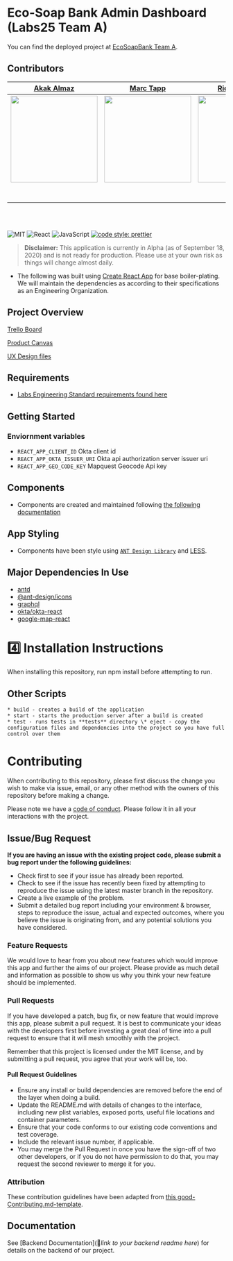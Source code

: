 # Eco-Soap Bank Admin Dashboard (Labs25 Team A)

You can find the deployed project at [EcoSoapBank Team A](https://a.ecosoap.dev).

## Contributors


|                                                      [Akak Almaz](https://github.com/Aakak)                                                       |                                                       [Marc Tapp](https://github.com/tippitytapp)                                                        |                                                      [Richard Wang](https://github.com/richVI)                                                       |                                                       [Rodrigo De La Mora](https://github.com/delamorarodrigo)                                                        |                                                      [Tanner Williams](https://github.com/Tannerwill756)                                                       |
| :-----------------------------------------------------------------------------------------------------------------------------------------: | :-------------------------------------------------------------------------------------------------------------------------------------------: | :-----------------------------------------------------------------------------------------------------------------------------------------: | :-------------------------------------------------------------------------------------------------------------------------------------------: | :-----------------------------------------------------------------------------------------------------------------------------------------: |
| [<img src="https://avatars0.githubusercontent.com/u/4251464?s=460&u=e4c1defe9f10895551fe5bc396f8270338a428c3&v=4" width = "200" />](https://github.com/aakak) | [<img src="https://avatars2.githubusercontent.com/u/60143534?s=460&u=401ca6019ff578e931950564faf99cee49012536&v=4" width = "200" />](https://github.com/tippitytapp) | [<img src="https://avatars0.githubusercontent.com/u/47126654?s=460&u=6e73f4ac70507b517c4a0ca3aa4cb7a8da66325f&v=4" width = "200" />](https://github.com/richvi) | [<img src="https://avatars2.githubusercontent.com/u/60915500?s=460&u=a03f7ecda6f8231de5ab0825a73ed3bc27590b0d&v=4" width = "200" />](https://github.com/delamorarodrigo) | [<img src="https://avatars3.githubusercontent.com/u/60625284?s=460&u=96dc747e0e37027321c7e7b1f525bd6f822d3aa3&v=4" width = "200" />](https://github.com/tannerwill756) |
|                                [<img src="https://github.com/favicon.ico" width="15"> ](https://github.com/aakak)                                |                            [<img src="https://github.com/favicon.ico" width="15"> ](https://github.com/tippitytapp)                             |                          [<img src="https://github.com/favicon.ico" width="15"> ](https://github.com/richvi)                           |                          [<img src="https://github.com/favicon.ico" width="15"> ](https://github.com/delamorarodrigo)                           |                           [<img src="https://github.com/favicon.ico" width="15"> ](https://github.com/tannerwill756)                            |
|                [ <img src="https://static.licdn.com/sc/h/al2o9zrvru7aqj8e1x2rzsrca" width="15"> ](https://www.linkedin.com/in/akak-almaz/)                |                 [ <img src="https://static.licdn.com/sc/h/al2o9zrvru7aqj8e1x2rzsrca" width="15"> ](https://www.linkedin.com/in/marctapp)                 |                [ <img src="https://static.licdn.com/sc/h/al2o9zrvru7aqj8e1x2rzsrca" width="15"> ](https://www.linkedin.com/in/richardwang1219/)                |                 [ <img src="https://static.licdn.com/sc/h/al2o9zrvru7aqj8e1x2rzsrca" width="15"> ](https://www.linkedin.com/in/rodrigo-de-la-mora/)                 |                [ <img src="https://static.licdn.com/sc/h/al2o9zrvru7aqj8e1x2rzsrca" width="15"> ](https://www.linkedin.com/in/tanner-m-williams/)                |

<br>
<br>


![MIT](https://img.shields.io/packagist/l/doctrine/orm.svg)
![React](https://img.shields.io/badge/react-v16.7.0--alpha.2-blue.svg)
![JavaScript](https://img.shields.io/badge/javascript-ES6-yellow)
[![code style: prettier](https://img.shields.io/badge/code_style-prettier-ff69b4.svg?style=flat-square)](https://github.com/prettier/prettier)

> **Disclaimer:** This application is currently in Alpha (as of September 18, 2020) and is not ready for production. Please use at your own risk as things will change almost daily.

- The following was built using [Create React App](https://reactjs.org/docs/create-a-new-react-app.html) for base boiler-plating. We will maintain the dependencies as according to their specifications as an Engineering Organization.


## Project Overview

[Trello Board](https://trello.com/b/9EmhNHnT/labs25ecosoapakak)

[Product Canvas](https://www.notion.so/Web-Roadmap-63c803c2dd234b859ac46c975f905b54)

[UX Design files](https://whimsical.com/93bqrp3wEWodfwo3PWRMdq)

## Requirements

- [Labs Engineering Standard requirements found here](https://labs.lambdaschool.com/topics/node-js/)

## Getting Started

### Enviornment variables

- `REACT_APP_CLIENT_ID` Okta client id
- `REACT_APP_OKTA_ISSUER_URI` Okta api authorization server issuer uri
- `REACT_APP_GEO_CODE_KEY` Mapquest Geocode Api key


## Components

- Components are created and maintained following [the following documentation](./src/components/README.md)

## App Styling

- Components have been style using [`ANT Design Library`](https://ant.design/) and [LESS](http://lesscss.org/).

## Major Dependencies In Use

- [antd](https://ant.design/docs)
- [@ant-design/icons](https://ant.design/docs)
- [graphql](https://graphql.org/learn/)
- [okta/okta-react](https://www.npmjs.com/package/@okta/okta-react)
- [google-map-react](https://github.com/google-map-react/google-map-react)


# 4️⃣ Installation Instructions

When installing this repository, run npm install before attempting to run.

## Other Scripts

    * build - creates a build of the application
    * start - starts the production server after a build is created
    * test - runs tests in **tests** directory \* eject - copy the configuration files and dependencies into the project so you have full control over them

# Contributing

When contributing to this repository, please first discuss the change you wish to make via issue, email, or any other method with the owners of this repository before making a change.

Please note we have a [code of conduct](./CODE_OF_CONDUCT.md). Please follow it in all your interactions with the project.

## Issue/Bug Request

**If you are having an issue with the existing project code, please submit a bug report under the following guidelines:**

- Check first to see if your issue has already been reported.
- Check to see if the issue has recently been fixed by attempting to reproduce the issue using the latest master branch in the repository.
- Create a live example of the problem.
- Submit a detailed bug report including your environment & browser, steps to reproduce the issue, actual and expected outcomes, where you believe the issue is originating from, and any potential solutions you have considered.

### Feature Requests

We would love to hear from you about new features which would improve this app and further the aims of our project. Please provide as much detail and information as possible to show us why you think your new feature should be implemented.

### Pull Requests

If you have developed a patch, bug fix, or new feature that would improve this app, please submit a pull request. It is best to communicate your ideas with the developers first before investing a great deal of time into a pull request to ensure that it will mesh smoothly with the project.

Remember that this project is licensed under the MIT license, and by submitting a pull request, you agree that your work will be, too.

#### Pull Request Guidelines

- Ensure any install or build dependencies are removed before the end of the layer when doing a build.
- Update the README.md with details of changes to the interface, including new plist variables, exposed ports, useful file locations and container parameters.
- Ensure that your code conforms to our existing code conventions and test coverage.
- Include the relevant issue number, if applicable.
- You may merge the Pull Request in once you have the sign-off of two other developers, or if you do not have permission to do that, you may request the second reviewer to merge it for you.

### Attribution

These contribution guidelines have been adapted from [this good-Contributing.md-template](https://gist.github.com/PurpleBooth/b24679402957c63ec426).

## Documentation

See [Backend Documentation](🚫*link to your backend readme here*) for details on the backend of our project.
